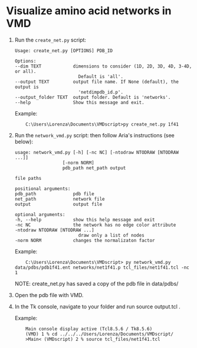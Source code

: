 # Visualize amino acid networks in VMD

1. Run the `create_net.py` script:

    ```console
    Usage: create_net.py [OPTIONS] PDB_ID

    Options:
    --dim TEXT            dimensions to consider (1D, 2D, 3D, 4D, 3-4D, or all).
                            Default is 'all'.
    --output TEXT         output file name. If None (default), the output is
                            'netdimpdb_id.p'.
    --output_folder TEXT  output folder. Default is 'networks'.
    --help                Show this message and exit.
    ```

    Example:
    ```console
        C:\Users\Lorenza\Documents\VMDscript>py create_net.py 1f41
    ```

2. Run the `network_vmd.py` script:
then follow Aria's instructions (see below):

    ```console
    usage: network_vmd.py [-h] [-nc NC] [-ntodraw NTODRAW [NTODRAW ...]]
                      [-norm NORM]
                      pdb_path net_path output

    file paths

    positional arguments:
    pdb_path              pdb file
    net_path              network file
    output                output file

    optional arguments:
    -h, --help            show this help message and exit
    -nc NC                the network has no edge color attribute
    -ntodraw NTODRAW [NTODRAW ...]
                            draw only a list of nodes
    -norm NORM            changes the normalizaton factor
    ```

    Example:
    ```console
        C:\Users\Lorenza\Documents\VMDscript> py network_vmd.py data/pdbs/pdb1f41.ent networks/net1f41.p tcl_files/net1f41.tcl -nc 1
    ```

    NOTE: create_net.py has saved a copy of the pdb file in data/pdbs/

3. Open the pdb file with VMD.

4. In the Tk console, navigate to your folder and run source output.tcl .

    Example:
    ```console
        Main console display active (Tcl8.5.6 / Tk8.5.6)
        (VMD) 1 % cd ../../../Users/Lorenza/Documents/VMDscript/
        >Main< (VMDscript) 2 % source tcl_files/net1f41.tcl
    ```